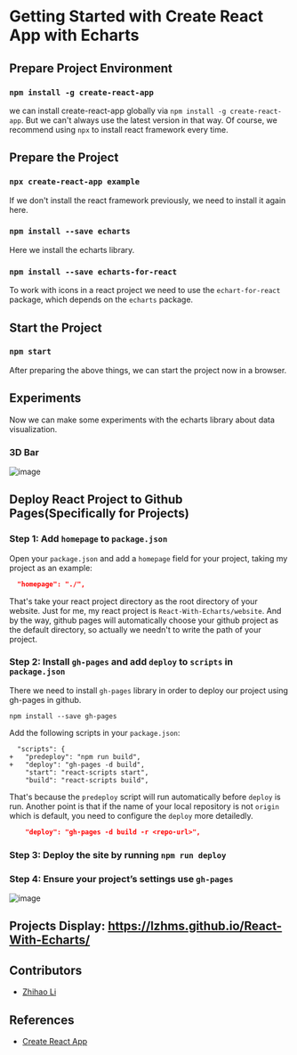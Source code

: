 # Getting Started with Create React App with Echarts
## Prepare Project Environment

### `npm install -g create-react-app`

we can install create-react-app globally via `npm install -g create-react-app`. But we can't always use the latest version in that way.
Of course, we recommend using `npx` to install react framework every time.

## Prepare the Project

### `npx create-react-app example`

If we don't install the react framework previously, we need to install it again here.

### `npm install --save echarts`

Here we install the echarts library.

### `npm install --save echarts-for-react`

To work with icons in a react project we need to use the `echart-for-react` package, which depends on the `echarts` package.

## Start the Project

### `npm start`

After preparing the above things, we can start the project now in a browser.

## Experiments
Now we can make some experiments with the echarts library about data visualization.
### 3D Bar
<img src="https://cdn.jsdelivr.net/gh/LZHMS/picx-images-hosting@master/EBlog/Courses/image.4h2k896widm0.webp" alt="image" />

## Deploy React Project to Github Pages(Specifically for Projects)
### Step 1: Add `homepage` to `package.json`
Open your `package.json` and add a `homepage` field for your project, taking my project as an example:
```json
  "homepage": "./",
```
That's take your react project directory as the root directory of your website. Just for me, my react project is `React-With-Echarts/website`. And by the way, github pages will automatically choose your github project as the default directory, so actually we needn't to write the path of your project. 

### Step 2: Install `gh-pages` and add `deploy` to `scripts` in `package.json`
There we need to install `gh-pages` library in order to deploy our project using gh-pages in github.
```
npm install --save gh-pages
```
Add the following scripts in your `package.json`:
```
  "scripts": {
+   "predeploy": "npm run build",
+   "deploy": "gh-pages -d build",
    "start": "react-scripts start",
    "build": "react-scripts build",
```
That's because the `predeploy` script will run automatically before `deploy` is run.
Another point is that if the name of your local repository is not `origin` which is default, you need to configure the `deploy` more detailedly.
```json
    "deploy": "gh-pages -d build -r <repo-url>",
```

### Step 3: Deploy the site by running `npm run deploy`
### Step 4: Ensure your project’s settings use `gh-pages`
<img src="https://cdn.jsdelivr.net/gh/LZHMS/picx-images-hosting@master/EBlog/Courses/image.3xxie10e26w0.png" alt="image" />

## Projects Display: https://lzhms.github.io/React-With-Echarts/

## Contributors
+ [Zhihao Li](https://lzhms.github.io/)

## References
+ [Create React App](https://create-react-app.dev/docs/)


